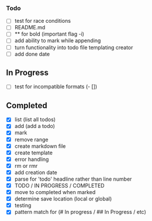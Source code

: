 ### Todo
- [ ] test for race conditions
- [ ] README.md
- [ ] ** for bold (important flag -i)
- [ ] add ability to mark while appending
- [ ] turn functionality into todo file templating creator
- [ ] add done date
## In Progress
- [ ] test for incompatible formats (- [])
## Completed
- [x] list (list all todos)
- [x] add (add a todo)
- [x] mark
- [x] remove range
- [x] create markdown file
- [x] create template
- [x] error handling
- [x] rm or rmr
- [x] add creation date
- [x] parse for 'todo' headline rather than line number
- [x] TODO / IN PROGRESS / COMPLETED
- [x] move to completed when marked
- [x] determine save location (local or global)
- [x] testing
- [x] pattern match for (# In progress / ## In Progress / etc)

